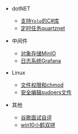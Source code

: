 * dotNET
  * [支持`Yolo`的C#库](/dotnet/yolo_net.md)
  * [定时任务quartznet](/dotnet/quartznet.md)
* 中间件
  * [对象存储MinIO](/middleware/minio.md)
  * [日志系统Grafana](/middleware/grafana.md)
* Linux
  * [文件权限和chmod](/linux/chmod.md)
  * [安全编辑sudoers文件](/linux/visudo.md)

* 其他
  * [谷歌面试自评](/other/google_self_evaluation.md)
  * [win10小鹤双拼](/other/xiaohe_win10.md)

